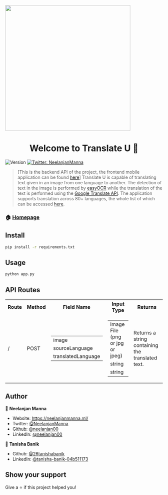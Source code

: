 <img src="https://firebasestorage.googleapis.com/v0/b/neelanjan-manna.appspot.com/o/project-images%2FTranslate%20U.jpg?alt=media&token=c20235a3-6636-415e-b68f-13a00d0130a8" width="400" />
<h1 align="center">Welcome to Translate U 👋</h1>
<p>
  <img alt="Version" src="https://img.shields.io/badge/version-1.0-blue.svg?cacheSeconds=2592000" />
  <a href="https://twitter.com/NeelanjanManna" target="_blank">
    <img alt="Twitter: NeelanjanManna" src="https://img.shields.io/twitter/follow/NeelanjanManna.svg?style=social" />
  </a>
</p>

> [This is the backend API of the project, the frontend mobile application can be found <a href="https://github.com/neelanjan00/Translate-U-Frontend"> here</a>] Translate U is capable of translating text given in an image from one language to another. The detection of text in the image is performed by [easyOCR](https://github.com/JaidedAI/EasyOCR) while the translation of the text is performed using the [Google Translate API](https://cloud.google.com/translate/). The application supports translation across 80+ languages, the whole list of which can be accessed [here](https://www.jaided.ai/easyocr/#:~:text=languages%20and%20expanding.-,Supported%20Languages,-Language).

### 🏠 [Homepage](https://github.com/neelanjan00/Translate-U)

## Install

```sh
pip install -r requirements.txt
```

## Usage

```sh
python app.py
```
## API Routes

<table>
	<tr>
		<th>Route</th>
      	<th>Method</th>
        <th>Field Name</th>
        <th>Input Type</th>
        <th>Returns</th>
	</tr>
    <tr>
    	<td>/</td>
        <td>POST</td>
        <td>
        	<table>
            	<tr><td>image</td></tr>
                <tr><td>sourceLanguage</td></tr>
                <tr><td>translatedLanguage</td></tr>
            </table>
        </td>
        <td>
        	<table>
            	<tr><td>Image File (png or jpg or jpeg)</td></tr>
                <tr><td>string</td></tr>
                <tr><td>string</td></tr>
            </table>
        </td>
        <td>
        	Returns a string containing the translated text.
        </td>
    </tr>
</table>

## Author

👤 **Neelanjan Manna**

* Website: https://neelanjanmanna.ml/
* Twitter: [@NeelanjanManna](https://twitter.com/NeelanjanManna)
* Github: [@neelanjan00](https://github.com/neelanjan00)
* LinkedIn: [@neelanjan00](https://linkedin.com/in/neelanjan00)

👤 **Tanisha Banik**

* Github: [@26tanishabanik](https://github.com/26tanishabanik)
* LinkedIn: [@tanisha-banik-04b511173](https://www.linkedin.com/in/tanisha-banik-04b511173/)

## Show your support

Give a ⭐️ if this project helped you!
